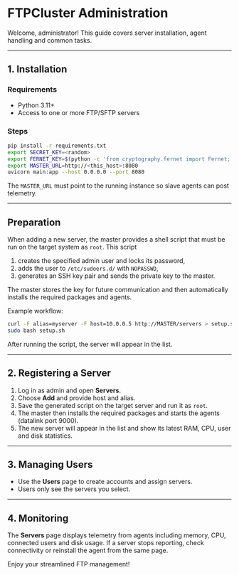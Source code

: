 # FTPCluster Administration

Welcome, administrator! This guide covers server installation, agent handling and common tasks.

---

## 1. Installation

### Requirements
- Python 3.11+
- Access to one or more FTP/SFTP servers

### Steps
```bash
pip install -r requirements.txt
export SECRET_KEY=<random>
export FERNET_KEY=$(python -c 'from cryptography.fernet import Fernet; print(Fernet.generate_key().decode())')
export MASTER_URL=http://<this_host>:8080
uvicorn main:app --host 0.0.0.0 --port 8080
```
The `MASTER_URL` must point to the running instance so slave agents can post telemetry.

---

## Preparation

When adding a new server, the master provides a shell script that must be run on
the target system as `root`. This script

1. creates the specified admin user and locks its password,
2. adds the user to `/etc/sudoers.d/` with `NOPASSWD`,
3. generates an SSH key pair and sends the private key to the master.

The master stores the key for future communication and then automatically installs
the required packages and agents.

Example workflow:

```bash
curl -F alias=myserver -F host=10.0.0.5 http://MASTER/servers > setup.sh
sudo bash setup.sh
```

After running the script, the server will appear in the list.

---

## 2. Registering a Server

1. Log in as admin and open **Servers**.
2. Choose **Add** and provide host and alias.
3. Save the generated script on the target server and run it as `root`.
4. The master then installs the required packages and starts the agents (datalink port 9000).
5. The new server will appear in the list and show its latest RAM, CPU, user and disk statistics.

---

## 3. Managing Users

- Use the **Users** page to create accounts and assign servers.
- Users only see the servers you select.

---

## 4. Monitoring

The **Servers** page displays telemetry from agents including memory, CPU, connected users and disk usage. If a server stops reporting, check connectivity or reinstall the agent from the same page.

Enjoy your streamlined FTP management!
